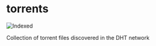 torrents 
========
![Indexed](https://img.shields.io/badge/indexed-87640-blue)

Collection of torrent files discovered in the DHT network
